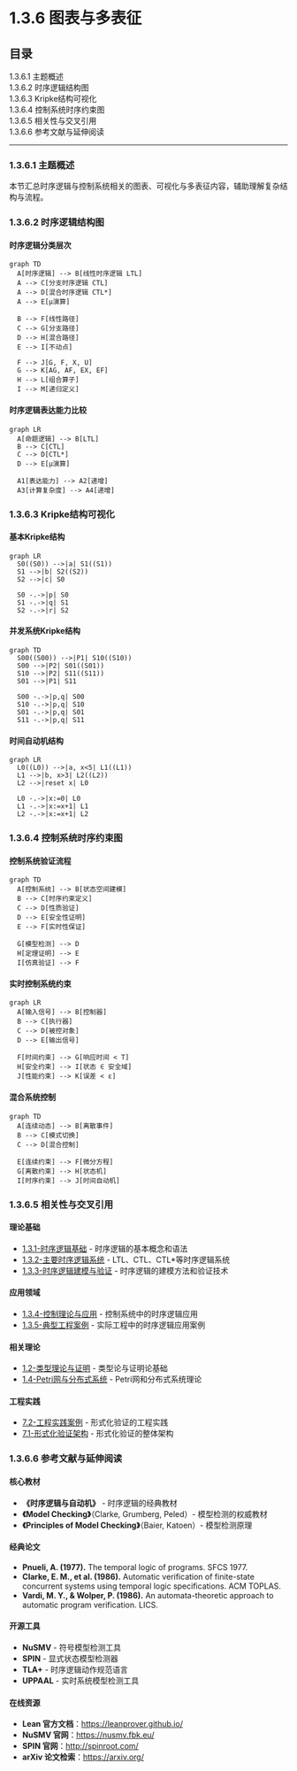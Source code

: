 # 1.3.6 图表与多表征

## 目录

1.3.6.1 主题概述  
1.3.6.2 时序逻辑结构图  
1.3.6.3 Kripke结构可视化  
1.3.6.4 控制系统时序约束图  
1.3.6.5 相关性与交叉引用  
1.3.6.6 参考文献与延伸阅读  

---

### 1.3.6.1 主题概述

本节汇总时序逻辑与控制系统相关的图表、可视化与多表征内容，辅助理解复杂结构与流程。

### 1.3.6.2 时序逻辑结构图

#### 时序逻辑分类层次

```mermaid
graph TD
  A[时序逻辑] --> B[线性时序逻辑 LTL]
  A --> C[分支时序逻辑 CTL]
  A --> D[混合时序逻辑 CTL*]
  A --> E[μ演算]
  
  B --> F[线性路径]
  C --> G[分支路径]
  D --> H[混合路径]
  E --> I[不动点]
  
  F --> J[G, F, X, U]
  G --> K[AG, AF, EX, EF]
  H --> L[组合算子]
  I --> M[递归定义]
```

#### 时序逻辑表达能力比较

```mermaid
graph LR
  A[命题逻辑] --> B[LTL]
  B --> C[CTL]
  C --> D[CTL*]
  D --> E[μ演算]
  
  A1[表达能力] --> A2[递增]
  A3[计算复杂度] --> A4[递增]
```

### 1.3.6.3 Kripke结构可视化

#### 基本Kripke结构

```mermaid
graph LR
  S0((S0)) -->|a| S1((S1))
  S1 -->|b| S2((S2))
  S2 -->|c| S0
  
  S0 -.->|p| S0
  S1 -.->|q| S1
  S2 -.->|r| S2
```

#### 并发系统Kripke结构

```mermaid
graph TD
  S00((S00)) -->|P1| S10((S10))
  S00 -->|P2| S01((S01))
  S10 -->|P2| S11((S11))
  S01 -->|P1| S11
  
  S00 -.->|p,q| S00
  S10 -.->|p,q| S10
  S01 -.->|p,q| S01
  S11 -.->|p,q| S11
```

#### 时间自动机结构

```mermaid
graph LR
  L0((L0)) -->|a, x<5| L1((L1))
  L1 -->|b, x>3| L2((L2))
  L2 -->|reset x| L0
  
  L0 -.->|x:=0| L0
  L1 -.->|x:=x+1| L1
  L2 -.->|x:=x+1| L2
```

### 1.3.6.4 控制系统时序约束图

#### 控制系统验证流程

```mermaid
graph TD
  A[控制系统] --> B[状态空间建模]
  B --> C[时序约束定义]
  C --> D[性质验证]
  D --> E[安全性证明]
  E --> F[实时性保证]
  
  G[模型检测] --> D
  H[定理证明] --> E
  I[仿真验证] --> F
```

#### 实时控制系统约束

```mermaid
graph LR
  A[输入信号] --> B[控制器]
  B --> C[执行器]
  C --> D[被控对象]
  D --> E[输出信号]
  
  F[时间约束] --> G[响应时间 < T]
  H[安全约束] --> I[状态 ∈ 安全域]
  J[性能约束] --> K[误差 < ε]
```

#### 混合系统控制

```mermaid
graph TD
  A[连续动态] --> B[离散事件]
  B --> C[模式切换]
  C --> D[混合控制]
  
  E[连续约束] --> F[微分方程]
  G[离散约束] --> H[状态机]
  I[时序约束] --> J[时间自动机]
```

### 1.3.6.5 相关性与交叉引用

#### 理论基础

- [1.3.1-时序逻辑基础](./1.3.1-时序逻辑基础.md) - 时序逻辑的基本概念和语法
- [1.3.2-主要时序逻辑系统](./1.3.2-主要时序逻辑系统.md) - LTL、CTL、CTL*等时序逻辑系统
- [1.3.3-时序逻辑建模与验证](./1.3.3-时序逻辑建模与验证.md) - 时序逻辑的建模方法和验证技术

#### 应用领域

- [1.3.4-控制理论与应用](./1.3.4-控制理论与应用.md) - 控制系统中的时序逻辑应用
- [1.3.5-典型工程案例](./1.3.5-典型工程案例.md) - 实际工程中的时序逻辑应用案例

#### 相关理论

- [1.2-类型理论与证明](../1.2-类型理论与证明.md) - 类型论与证明论基础
- [1.4-Petri网与分布式系统](../1.4-Petri网与分布式系统.md) - Petri网和分布式系统理论

#### 工程实践

- [7.2-工程实践案例](../../7-验证与工程实践/7.2-工程实践案例.md) - 形式化验证的工程实践
- [7.1-形式化验证架构](../../7-验证与工程实践/7.1-形式化验证架构.md) - 形式化验证的整体架构

### 1.3.6.6 参考文献与延伸阅读

#### 核心教材

- **《时序逻辑与自动机》** - 时序逻辑的经典教材
- **《Model Checking》**（Clarke, Grumberg, Peled）- 模型检测的权威教材
- **《Principles of Model Checking》**（Baier, Katoen）- 模型检测原理

#### 经典论文

- **Pnueli, A. (1977).** The temporal logic of programs. SFCS 1977.
- **Clarke, E. M., et al. (1986).** Automatic verification of finite-state concurrent systems using temporal logic specifications. ACM TOPLAS.
- **Vardi, M. Y., & Wolper, P. (1986).** An automata-theoretic approach to automatic program verification. LICS.

#### 开源工具

- **NuSMV** - 符号模型检测工具
- **SPIN** - 显式状态模型检测器
- **TLA+** - 时序逻辑动作规范语言
- **UPPAAL** - 实时系统模型检测工具

#### 在线资源

- **Lean 官方文档**：<https://leanprover.github.io/>
- **NuSMV 官网**：<https://nusmv.fbk.eu/>
- **SPIN 官网**：<http://spinroot.com/>
- **arXiv 论文检索**：<https://arxiv.org/>
